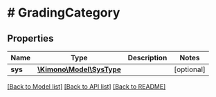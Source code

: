 # # GradingCategory

## Properties

Name | Type | Description | Notes
------------ | ------------- | ------------- | -------------
**sys** | [**\Kimono\Model\SysType**](SysType.md) |  | [optional]

[[Back to Model list]](../../README.md#models) [[Back to API list]](../../README.md#endpoints) [[Back to README]](../../README.md)
